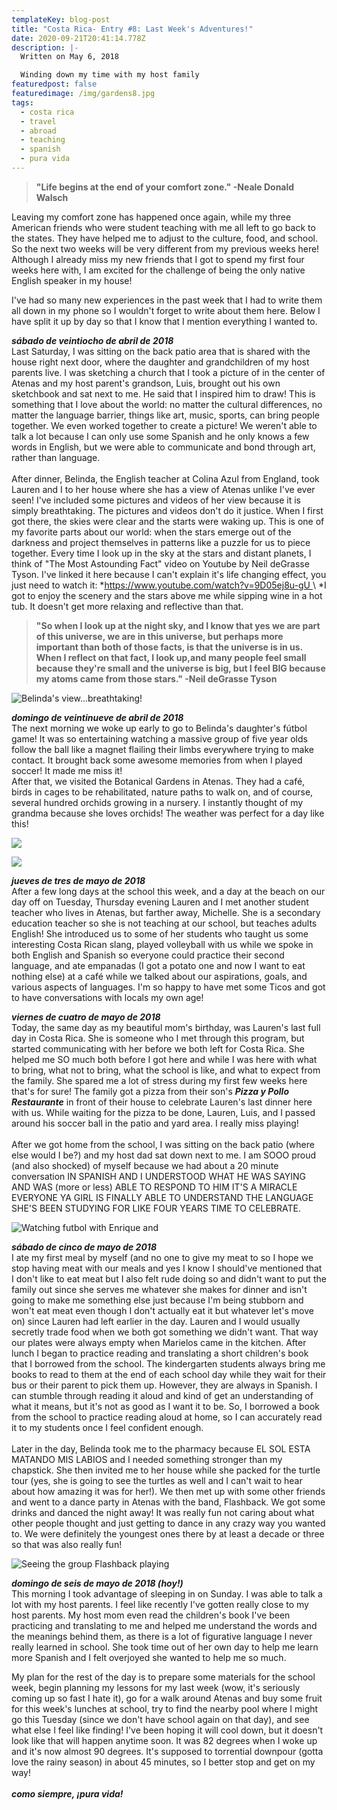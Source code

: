```yaml
---
templateKey: blog-post
title: "Costa Rica- Entry #8: Last Week's Adventures!"
date: 2020-09-21T20:41:14.778Z
description: |-
  Written on May 6, 2018

  Winding down my time with my host family
featuredpost: false
featuredimage: /img/gardens8.jpg
tags:
  - costa rica
  - travel
  - abroad
  - teaching
  - spanish
  - pura vida
---
```

> **"Life begins at the end of your comfort zone." -Neale Donald Walsch**

Leaving my comfort zone has happened once again, while my three American friends who were student teaching with me all left to go back to the states. They have helped me to adjust to the culture, food, and school. So the next two weeks will be very different from my previous weeks here! Although I already miss my new friends that I got to spend my first four weeks here with, I am excited for the challenge of being the only native English speaker in my house!

I've had so many new experiences in the past week that I had to write them all down in my phone so I wouldn't forget to write about them here. Below I have split it up by day so that I know that I mention everything I wanted to.

***sábado de veintiocho de abril de 2018***\
Last Saturday, I was sitting on the back patio area that is shared with the house right next door, where the daughter and grandchildren of my host parents live. I was sketching a church that I took a picture of in the center of Atenas and my host parent's grandson, Luis, brought out his own sketchbook and sat next to me. He said that I inspired him to draw! This is something that I love about the world: no matter the cultural differences, no matter the language barrier, things like art, music, sports, can bring people together. We even worked together to create a picture! We weren't able to talk a lot because I can only use some Spanish and he only knows a few words in English, but we were able to communicate and bond through art, rather than language.\
\
After dinner, Belinda, the English teacher at Colina Azul from England, took Lauren and I to her house where she has a view of Atenas unlike I've ever seen! I've included some pictures and videos of her view because it is simply breathtaking. The pictures and videos don't do it justice. When I first got there, the skies were clear and the starts were waking up. This is one of my favorite parts about our world: when the stars emerge out of the darkness and project themselves in patterns like a puzzle for us to piece together. Every time I look up in the sky at the stars and distant planets, I think of "The Most Astounding Fact" video on Youtube by Neil deGrasse Tyson. I've linked it here because I can't explain it's life changing effect, you just need to watch it: ​*[https://www.youtube.com/watch?v=9D05ej8u-gU ](*https://www.youtube.com/watch?v=9D05ej8u-gU*)\
​*I got to enjoy the scenery and the stars above me while sipping wine in a hot tub. It doesn't get more relaxing and reflective than that.

> **"So when I look up at the night sky, and I know that yes we are part of this universe, we are in this universe, but perhaps more important than both of those facts, is that the universe is in us. When I reflect on that fact, I look up,and many people feel small because they're small and the universe is big, but I feel BIG because my atoms came from those stars." -Neil deGrasse Tyson**

![](/img/belindas2.jpg "Belinda's view...breathtaking! ")

***​domingo de veintinueve de abril de 2018***\
The next morning we woke up early to go to Belinda's daughter's fútbol game! It was so entertaining watching a massive group of five year olds follow the ball like a magnet flailing their limbs everywhere trying to make contact. It brought back some awesome memories from when I played soccer! It made me miss it!\
After that, we visited the Botanical Gardens in Atenas. They had a café, birds in cages to be rehabilitated, nature paths to walk on, and of course, several hundred orchids growing in a nursery. I instantly thought of my grandma because she loves orchids! The weather was perfect for a day like this!

![](/img/gardens9.jpg)

![](/img/gardens7.jpg)

***jueves de tres de mayo de 2018***\
After a few long days at the school this week, and a day at the beach on our day off on Tuesday, Thursday evening Lauren and I met another student teacher who lives in Atenas, but farther away, Michelle. She is a secondary education teacher so she is not teaching at our school, but teaches adults English! She introduced us to some of her students who taught us some interesting Costa Rican slang, played volleyball with us while we spoke in both English and Spanish so everyone could practice their second language, and ate empanadas (I got a potato one and now I want to eat nothing else) at a café while we talked about our aspirations, goals, and various aspects of languages. I'm so happy to have met some Ticos and got to have conversations with locals my own age!

***viernes de cuatro de mayo de 2018***\
Today, the same day as my beautiful mom's birthday, was Lauren's last full day in Costa Rica. She is someone who I met through this program, but started communicating with her before we both left for Costa Rica. She helped me SO much both before I got here and while I was here with what to bring, what not to bring, what the school is like, and what to expect from the family. She spared me a lot of stress during my first few weeks here that's for sure! The family got a pizza from their son's ***Pizza y Pollo Restaurante*** in front of their house to celebrate Lauren's last dinner here with us. While waiting for the pizza to be done, Lauren, Luis, and I passed around his soccer ball in the patio and yard area. I really miss playing!\
\
After we got home from the school, I was sitting on the back patio (where else would I be?) and my host dad sat down next to me. I am SOOO proud (and also shocked) of myself because we had about a 20 minute conversation IN SPANISH AND I UNDERSTOOD WHAT HE WAS SAYING AND WAS (more or less) ABLE TO RESPOND TO HIM IT'S A MIRACLE EVERYONE YA GIRL IS FINALLY ABLE TO UNDERSTAND THE LANGUAGE SHE'S BEEN STUDYING FOR LIKE FOUR YEARS TIME TO CELEBRATE.

![](/img/futbolwithenrique.jpg "Watching futbol with Enrique and ")

***sábado de cinco de mayo de 2018***\
I ate my first meal by myself (and no one to give my meat to so I hope we stop having meat with our meals and yes I know I should've mentioned that I don't like to eat meat but I also felt rude doing so and didn't want to put the family out since she serves me whatever she makes for dinner and isn't going to make me something else just because I'm being stubborn and won't eat meat even though I don't actually eat it but whatever let's move on) since Lauren had left earlier in the day. Lauren and I would usually secretly trade food when we both got something we didn't want. That way our plates were always empty when Marielos came in the kitchen. After lunch I began to practice reading and translating a short children's book that I borrowed from the school. The kindergarten students always bring me books to read to them at the end of each school day while they wait for their bus or their parent to pick them up. However, they are always in Spanish. I can stumble through reading it aloud and kind of get an understanding of what it means, but it's not as good as I want it to be. So, I borrowed a book from the school to practice reading aloud at home, so I can accurately read it to my students once I feel confident enough.\
\
Later in the day, Belinda took me to the pharmacy because EL SOL ESTA MATANDO MIS LABIOS and I needed something stronger than my chapstick. She then invited me to her house while she packed for the turtle tour (yes, she is going to see the turtles as well and I can't wait to hear about how amazing it was for her!). We then met up with some other friends and went to a dance party in Atenas with the band, Flashback. We got some drinks and danced the night away! It was really fun not caring about what other people thought and just getting to dance in any crazy way you wanted to. We were definitely the youngest ones there by at least a decade or three so that was also really fun!

![](/img/flashback1.jpg "Seeing the group Flashback playing")

***domingo de seis de mayo de 2018 (hoy!)***\
This morning I took advantage of sleeping in on Sunday. I was able to talk a lot with my host parents. I feel like recently I've gotten really close to my host parents. My host mom even read the children's book I've been practicing and translating to me and helped me understand the words and the meanings behind them, as there is a lot of figurative language I never really learned in school. She took time out of her own day to help me learn more Spanish and I felt overjoyed she wanted to help me so much.

My plan for the rest of the day is to prepare some materials for the school week, begin planning my lessons for my last week (wow, it's seriously coming up so fast I hate it), go for a walk around Atenas and buy some fruit for this week's lunches at school, try to find the nearby pool where I might go this Tuesday (since we don't have school again on that day), and see what else I feel like finding! I've been hoping it will cool down, but it doesn't look like that will happen anytime soon. It was 82 degrees when I woke up and it's now almost 90 degrees. It's supposed to torrential downpour (gotta love the rainy season) in about 45 minutes, so I better stop and get on my way!\
\
***como siempre, ¡pura vida!***
